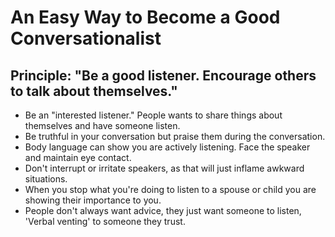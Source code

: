 # An Easy Way to Become a Good Conversationalist #

## Principle: "Be a good listener. Encourage others to talk about themselves."

- Be an "interested listener." People wants to share things about themselves and have someone listen. 
- Be truthful in your conversation but praise them during the conversation. 
- Body language can show you are actively listening. Face the speaker and maintain eye contact. 
- Don't interrupt or irritate speakers, as that will just inflame awkward situations. 
- When you stop what you're doing to listen to a spouse or child you are showing their importance to you.
- People don't always want advice, they just want someone to listen, 'Verbal venting' to someone they trust.
